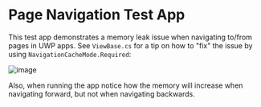 # Page Navigation Test App

This test app demonstrates a memory leak issue when navigating to/from pages in UWP apps.
See `ViewBase.cs` for a tip on how to "fix" the issue by using `NavigationCacheMode.Required`:

![image](https://user-images.githubusercontent.com/25832310/162053209-ebef70dc-6f4c-4322-a29f-32b39a183baf.png)

Also, when running the app notice how the memory will increase when navigating forward, but not when navigating backwards.

